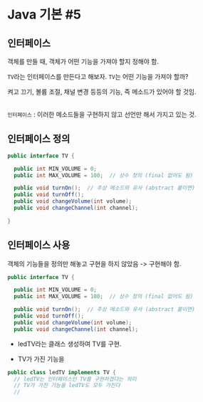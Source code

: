# Java 기본 #5

## 인터페이스

객체를 만들 때, 객체가 어떤 기능을 가져야 할지 정해야 함.

`TV`라는 인터페이스를 만든다고 해보자. `TV`는 어떤 기능을 가져야 할까? 

켜고 끄기, 볼륨 조절, 채널 변경 등등의 기능, 즉 메소드가 있어야 할 것임. <br/><br/>

`인터페이스` : 이러한 메소드들을 구현하지 않고 선언만 해서 가지고 있는 것.



## 인터페이스 정의

```java
public interface TV {

  public int MIN_VOLUME = 0;
  public int MAX_VOLUME = 100;  // 상수 정의 (final 없어도 됨)

  public void turnOn();  // 추상 메소드와 유사 (abstract 붙이면)
  public void turnOff();
  public void changeVolume(int volume);
  public void changeChannel(int channel);
  
}
```


## 인터페이스 사용

객체의 기능들을 정의만 해놓고 구현을 하지 않았음 -> 구현해야 함.

```java
public interface TV {

  public int MIN_VOLUME = 0;
  public int MAX_VOLUME = 100;  // 상수 정의 (final 없어도 됨)

  public void turnOn();  // 추상 메소드와 유사 (abstract 붙이면)
  public void turnOff();
  public void changeVolume(int volume);
  public void changeChannel(int channel);
```

- ledTV라는 클래스 생성하여 TV를 구현.

- TV가 가진 기능을 


```java
public class ledTV implements TV {
  // ledTV는 인터페이스인 TV를 구현하겠다는 의미
  // TV가 가진 기능을 ledTV도 모두 가진다
  // 














